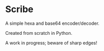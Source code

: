 # Scribe
A simple hexa and base64 encoder/decoder.

Created from scratch in Python.

A work in progress; beware of sharp edges!
